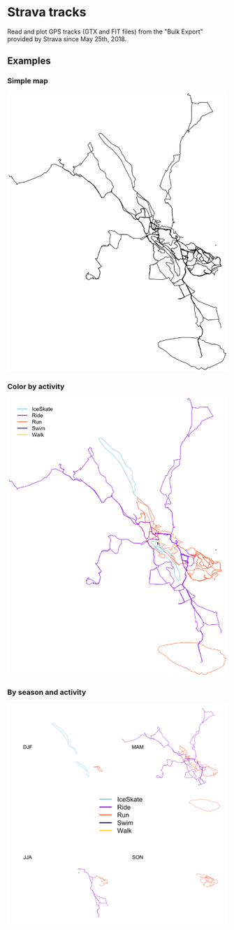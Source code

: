# Strava tracks
Read and plot GPS tracks (GTX and FIT files) from the "Bulk Export" provided by Strava since May 25th, 2018.

## Examples

### Simple map
![alt text](https://github.com/EPauthenet/Strava_tracks/blob/master/Example_map.png)
### Color by activity
![alt text](https://github.com/EPauthenet/Strava_tracks/blob/master/Example_activity.png)
### By season and activity
![alt text](https://github.com/EPauthenet/Strava_tracks/blob/master/Example_season.png)
